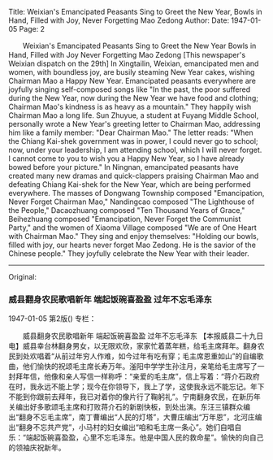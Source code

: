 Title: Weixian's Emancipated Peasants Sing to Greet the New Year, Bowls in Hand, Filled with Joy, Never Forgetting Mao Zedong
Author:
Date: 1947-01-05
Page: 2

　　Weixian's Emancipated Peasants Sing to Greet the New Year
    Bowls in Hand, Filled with Joy
    Never Forgetting Mao Zedong
    [This newspaper's Weixian dispatch on the 29th] In Xingtailin, Weixian, emancipated men and women, with boundless joy, are busily steaming New Year cakes, wishing Chairman Mao a Happy New Year. Emancipated peasants everywhere are joyfully singing self-composed songs like "In the past, the poor suffered during the New Year, now during the New Year we have food and clothing; Chairman Mao's kindness is as heavy as a mountain." They happily wish Chairman Mao a long life. Sun Zhuyue, a student at Fuyang Middle School, personally wrote a New Year's greeting letter to Chairman Mao, addressing him like a family member: "Dear Chairman Mao." The letter reads: "When the Chiang Kai-shek government was in power, I could never go to school; now, under your leadership, I am attending school, which I will never forget. I cannot come to you to wish you a Happy New Year, so I have already bowed before your picture." In Ningnan, emancipated peasants have created many new dramas and quick-clappers praising Chairman Mao and defeating Chiang Kai-shek for the New Year, which are being performed everywhere. The masses of Dongwang Township composed "Emancipation, Never Forget Chairman Mao," Nandingcao composed "The Lighthouse of the People," Dacaozhuang composed "Ten Thousand Years of Grace," Beihezhuang composed "Emancipation, Never Forget the Communist Party," and the women of Xiaoma Village composed "We are of One Heart with Chairman Mao." They sing and enjoy themselves: "Holding our bowls, filled with joy, our hearts never forget Mao Zedong. He is the savior of the Chinese people." They joyfully celebrate the New Year with their leader.



<hr /> 

Original: 


### 威县翻身农民歌唱新年  端起饭碗喜盈盈  过年不忘毛泽东

1947-01-05
第2版()
专栏：

　　威县翻身农民歌唱新年
    端起饭碗喜盈盈
    过年不忘毛泽东
    【本报威县二十九日电】威县幸台林翻身男女，以无限欢欣，家家忙着蒸年糕，给毛主席拜年。翻身农民到处欢唱着“从前过年穷人作难，如今过年有吃有穿；毛主席恩重如山”的自编歌曲，他们愉快的祝颂毛主席长寿万年。滏阳中学学生孙注月，亲笔给毛主席写了一封拜年信，他像和亲人写信一样称呼：“亲爱的毛主席”，信上写着：“蒋介石政府在时，我永远不能上学；现今在你领导下，我上了学，这使我永远不能忘记。年下不能到你跟前去拜年，我已对着你的像片行了鞠躬礼”。宁南翻身农民，在新历年关编出好多歌颂毛主席和打败蒋介石的新剧快板，到处出演。东汪三镇群众编出“翻身不忘毛主席”，南丁曹编出“人民的灯塔”，大曹庄编出“万年恩”，北河庄编出“翻身不忘共产党”，小马村的妇女编出“咱和毛主席一条心”。她们自唱自乐：“端起饭碗喜盈盈，心里不忘毛泽东。他是中国人民的救命星”。愉快的向自己的领袖庆祝新年。

